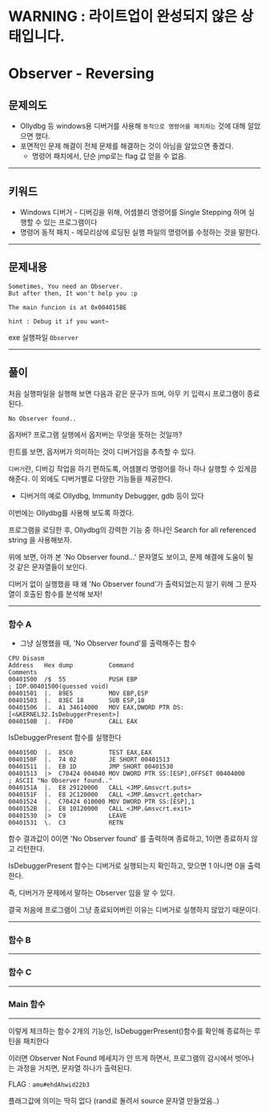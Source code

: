 # WARNING : 라이트업이 완성되지 않은 상태입니다.

# Observer - Reversing

## 문제의도
- Ollydbg 등 windows용 디버거를 사용해 `동적으로 명령어를 패치하는` 것에 대해 알았으면 했다.
- 포면적인 문제 해결이 전체 문제를 해결하는 것이 아님을 알았으면 좋겠다.
    - 명령어 패치에서, 단순 jmp로는 flag 값 얻을 수 없음.
    
---------------

## 키워드

- Windows 디버거 - 디버깅을 위해, 어셈블리 명령어를 Single Stepping 하며 실행할 수 있는 프로그램이다
- 명령어 동적 패치 - 메모리상에 로딩된 실행 파일의 명령어를 수정하는 것을 말한다.

------

## 문제내용
```
Sometimes, You need an Observer.
But after then, It won't help you :p

The main funcion is at 0x004015BE

hint : Debug it if you want~
```
exe 실행파일 `Observer`

---

## 풀이  

처음 실행파일을 실행해 보면 다음과 같은 문구가 뜨며, 아무 키 입력시 프로그램이 종료된다.

    No Observer found..

옵저버? 프로그램 실행에서 옵저버는 무엇을 뜻하는 것일까?

힌트를 보면, 옵저버가 의미하는 것이 디버거임을 추측할 수 있다.

`디버거`란, 디버깅 작업을 하기 편하도록, 어셈블리 명령어를 하나 하나 실행할 수 있게끔 해준다. 이 외에도 디버거별로 다양한 기능들을 제공한다.
- 디버거의 예로 Ollydbg, Immunity Debugger, gdb 등이 있다

이번에는 Ollydbg를 사용해 보도록 하겠다.

프로그램을 로딩한 후, Ollydbg의 강력한 기능 중 하나인 Search for all referenced string 을 사용해보자.

<!--사진-->

위에 보면, 아까 본 'No Observer found...' 문자열도 보이고, 문제 해결에 도움이 될 것 같은 문자열들이 보인다.

디버거 없이 실행했을 때 왜 'No Observer found'가 출력되었는지 알기 위해 그 문자열이 호출된 함수를 분석해 보자!

----------

### 함수 A
- 그냥 실행했을 때, 'No Observer found'를 출력해주는 함수


```
CPU Disasm
Address   Hex dump          Command                                                  Comments
00401500  /$  55            PUSH EBP                                                 ; IDP.00401500(guessed void)
00401501  |.  89E5          MOV EBP,ESP
00401503  |.  83EC 18       SUB ESP,18
00401506  |.  A1 34614000   MOV EAX,DWORD PTR DS:[<&KERNEL32.IsDebuggerPresent>]
0040150B  |.  FFD0          CALL EAX
```
IsDebuggerPresent 함수를 실행한다
```
0040150D  |.  85C0          TEST EAX,EAX
0040150F  |.  74 02         JE SHORT 00401513
00401511  |.  EB 1D         JMP SHORT 00401530
00401513  |>  C70424 004040 MOV DWORD PTR SS:[ESP],OFFSET 00404000                   ; ASCII "No Observer found.."
0040151A  |.  E8 29120000   CALL <JMP.&msvcrt.puts>
0040151F  |.  E8 2C120000   CALL <JMP.&msvcrt.getchar>
00401524  |.  C70424 010000 MOV DWORD PTR SS:[ESP],1
0040152B  |.  E8 10120000   CALL <JMP.&msvcrt.exit>
00401530  |>  C9            LEAVE
00401531  \.  C3            RETN
```
함수 결과값이 0이면 'No Observer found' 를 출력하며 종료하고, 1이면 종료하지 않고 리턴한다.

IsDebuggerPresent 함수는 디버거로 실행되는지 확인하고, 맞으면 1 아니면 0을 출력한다.

즉, 디버거가 문제에서 말하는 Observer 임을 알 수 있다.

결국 처음에 프로그램이 그냥 종료되어버린 이유는 디버거로 실행하지 않았기 때문이다.

------

### 함수 B

------

### 함수 C

------

### Main 함수

------


이렇게 체크하는 함수 2개의 기능인, IsDebuggerPresent()함수를 확인해 종료하는 루틴을 패치한다

이러면 Observer Not Found 메세지가 안 뜨게 하면서, 프로그램의 감시에서 벗어나는 과정을 거치면, 문자열 하나가 출력된다.

FLAG : `amu#ehdAhwid22b3`

플래그값에 의미는 딱히 없다 (rand로 돌려서 source 문자열 만들었음..)